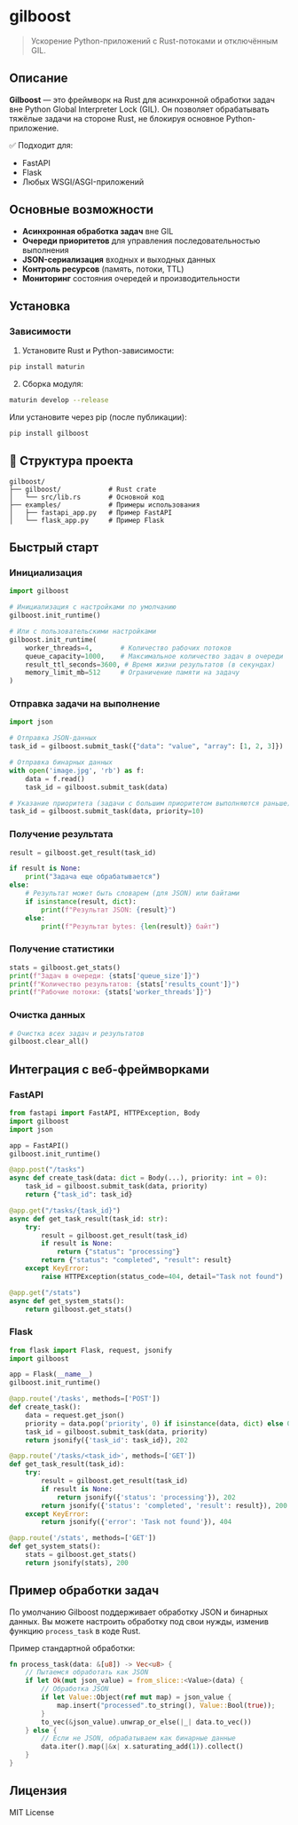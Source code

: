 # gilboost
> Ускорение Python-приложений с Rust-потоками и отключённым GIL.

## Описание
**Gilboost** — это фреймворк на Rust для асинхронной обработки задач вне Python Global Interpreter Lock (GIL). Он позволяет обрабатывать тяжёлые задачи на стороне Rust, не блокируя основное Python-приложение.

✅ Подходит для:
- FastAPI
- Flask
- Любых WSGI/ASGI-приложений

## Основные возможности
- **Асинхронная обработка задач** вне GIL
- **Очереди приоритетов** для управления последовательностью выполнения
- **JSON-сериализация** входных и выходных данных
- **Контроль ресурсов** (память, потоки, TTL)
- **Мониторинг** состояния очередей и производительности

## Установка

### Зависимости
1. Установите Rust и Python-зависимости:
```bash
pip install maturin
```

2. Сборка модуля:
```bash
maturin develop --release
```

Или установите через pip (после публикации):
```bash
pip install gilboost
```

## 📁 Структура проекта
```
gilboost/
├── gilboost/            # Rust crate
│   └── src/lib.rs       # Основной код
├── examples/            # Примеры использования
│   ├── fastapi_app.py   # Пример FastAPI
│   └── flask_app.py     # Пример Flask
```

## Быстрый старт

### Инициализация
```python
import gilboost

# Инициализация с настройками по умолчанию
gilboost.init_runtime()

# Или с пользовательскими настройками
gilboost.init_runtime(
    worker_threads=4,       # Количество рабочих потоков
    queue_capacity=1000,    # Максимальное количество задач в очереди
    result_ttl_seconds=3600, # Время жизни результатов (в секундах)
    memory_limit_mb=512     # Ограничение памяти на задачу
)
```

### Отправка задачи на выполнение
```python
import json

# Отправка JSON-данных
task_id = gilboost.submit_task({"data": "value", "array": [1, 2, 3]})

# Отправка бинарных данных
with open('image.jpg', 'rb') as f:
    data = f.read()
    task_id = gilboost.submit_task(data)

# Указание приоритета (задачи с большим приоритетом выполняются раньше)
task_id = gilboost.submit_task(data, priority=10)
```

### Получение результата
```python
result = gilboost.get_result(task_id)

if result is None:
    print("Задача еще обрабатывается")
else:
    # Результат может быть словарем (для JSON) или байтами
    if isinstance(result, dict):
        print(f"Результат JSON: {result}")
    else:
        print(f"Результат bytes: {len(result)} байт")
```

### Получение статистики
```python
stats = gilboost.get_stats()
print(f"Задач в очереди: {stats['queue_size']}")
print(f"Количество результатов: {stats['results_count']}")
print(f"Рабочие потоки: {stats['worker_threads']}")
```

### Очистка данных
```python
# Очистка всех задач и результатов
gilboost.clear_all()
```

## Интеграция с веб-фреймворками

### FastAPI
```python
from fastapi import FastAPI, HTTPException, Body
import gilboost
import json

app = FastAPI()
gilboost.init_runtime()

@app.post("/tasks")
async def create_task(data: dict = Body(...), priority: int = 0):
    task_id = gilboost.submit_task(data, priority)
    return {"task_id": task_id}

@app.get("/tasks/{task_id}")
async def get_task_result(task_id: str):
    try:
        result = gilboost.get_result(task_id)
        if result is None:
            return {"status": "processing"}
        return {"status": "completed", "result": result}
    except KeyError:
        raise HTTPException(status_code=404, detail="Task not found")

@app.get("/stats")
async def get_system_stats():
    return gilboost.get_stats()
```

### Flask
```python
from flask import Flask, request, jsonify
import gilboost

app = Flask(__name__)
gilboost.init_runtime()

@app.route('/tasks', methods=['POST'])
def create_task():
    data = request.get_json()
    priority = data.pop('priority', 0) if isinstance(data, dict) else 0
    task_id = gilboost.submit_task(data, priority)
    return jsonify({'task_id': task_id}), 202

@app.route('/tasks/<task_id>', methods=['GET'])
def get_task_result(task_id):
    try:
        result = gilboost.get_result(task_id)
        if result is None:
            return jsonify({'status': 'processing'}), 202
        return jsonify({'status': 'completed', 'result': result}), 200
    except KeyError:
        return jsonify({'error': 'Task not found'}), 404

@app.route('/stats', methods=['GET'])
def get_system_stats():
    stats = gilboost.get_stats()
    return jsonify(stats), 200
```

## Пример обработки задач

По умолчанию Gilboost поддерживает обработку JSON и бинарных данных. Вы можете настроить обработку под свои нужды, изменив функцию `process_task` в коде Rust.

Пример стандартной обработки:
```rust
fn process_task(data: &[u8]) -> Vec<u8> {
    // Пытаемся обработать как JSON
    if let Ok(mut json_value) = from_slice::<Value>(data) {
        // Обработка JSON
        if let Value::Object(ref mut map) = json_value {
            map.insert("processed".to_string(), Value::Bool(true));
        }
        to_vec(&json_value).unwrap_or_else(|_| data.to_vec())
    } else {
        // Если не JSON, обрабатываем как бинарные данные
        data.iter().map(|&x| x.saturating_add(1)).collect()
    }
}
```

## Лицензия
MIT License
